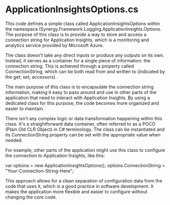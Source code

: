# ApplicationInsightsOptions.cs

This code defines a simple class called ApplicationInsightsOptions within the namespace ISynergy.Framework.Logging.ApplicationInsights.Options. The purpose of this class is to provide a way to store and access a connection string for Application Insights, which is a monitoring and analytics service provided by Microsoft Azure.

The class doesn't take any direct inputs or produce any outputs on its own. Instead, it serves as a container for a single piece of information: the connection string. This is achieved through a property called ConnectionString, which can be both read from and written to (indicated by the get; set; accessors).

The main purpose of this class is to encapsulate the connection string information, making it easy to pass around and use in other parts of the application that need to interact with Application Insights. By using a dedicated class for this purpose, the code becomes more organized and easier to maintain.

There isn't any complex logic or data transformation happening within this class. It's a straightforward data container, often referred to as a POCO (Plain Old CLR Object) in C# terminology. The class can be instantiated and its ConnectionString property can be set with the appropriate value when needed.

For example, other parts of the application might use this class to configure the connection to Application Insights, like this:

var options = new ApplicationInsightsOptions();
options.ConnectionString = "Your-Connection-String-Here";

This approach allows for a clean separation of configuration data from the code that uses it, which is a good practice in software development. It makes the application more flexible and easier to configure without changing the core code.
